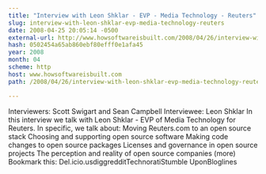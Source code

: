 ```yaml
---
title: "Interview with Leon Shklar - EVP - Media Technology - Reuters"
slug: interview-with-leon-shklar-evp-media-technology-reuters
date: 2008-04-25 20:05:14 -0500
external-url: http://www.howsoftwareisbuilt.com/2008/04/26/interview-with-leon-shklar-evp-media-technology-reuters/
hash: 0502454a65ab860ebf80efff0e1afa45
year: 2008
month: 04
scheme: http
host: www.howsoftwareisbuilt.com
path: /2008/04/26/interview-with-leon-shklar-evp-media-technology-reuters/

---
```


Interviewers: Scott Swigart and Sean Campbell  Interviewee: Leon Shklar  In this interview we talk with Leon Shklar - EVP of Media Technology for Reuters. In specific, we talk about:   Moving Reuters.com to an open source stack Choosing and supporting open source software Making code changes to open source packages Licenses and governance in open source projects The perception and reality of open source companies   (more)  Bookmark this: Del.icio.usdiggredditTechnoratiStumble UponBloglines
